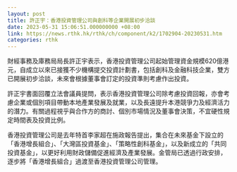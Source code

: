 ```yaml
---
layout: post
title: 許正宇：香港投資管理公司與創科等企業開展初步洽談
date: 2023-05-31 15:06:51.000000000 +08:00
link: https://news.rthk.hk/rthk/ch/component/k2/1702904-20230531.htm
categories: rthk
---
```


財經事務及庫務局局長許正宇表示，香港投資管理公司起始管理資金規模620億港元，自成立以來已接獲不少機構提交投資計劃書，包括創科及金融科技企業，雙方已開展初步洽談，未來會根據董事會訂定的投資準則考慮作出投資。

許正宇書面回覆立法會議員提問，表示香港投資管理公司除考慮投資回報，亦會考慮企業或個別項目帶動本地產業發展及就業，以及長遠提升本港競爭力及經濟活力的潛力。有關過程視乎與合作方的商討、個別市場情況及董事會決策，不宜硬性規定時間表及投資比例。

香港投資管理公司是去年特首李家超在施政報告提出，集合在未來基金下設立的「香港增長組合」、「大灣區投資基金」、「策略性創科基金」，以及新成立的「共同投資基金」，以更好利用財政儲備促進經濟及產業發展。金管局已透過行政安排，逐步將「香港增長組合」過渡至香港投資管理公司管理。
